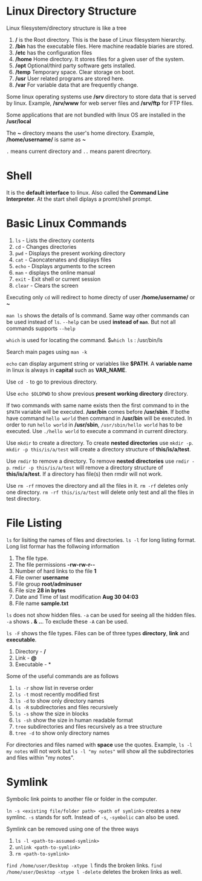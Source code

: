 # Linux Directory Structure

Linux filesystem/directory structure is like a tree
1. **/** is the Root directory. This is the base of Linux filesystem hierarchy. 
2. **/bin** has the executable files. Here machine readable biaries are stored.
3. **/etc** has the configuration files
4. **/home** Home directory. It stores files for a given user of the system.
5. **/opt** Optional/third party software gets installed.
6. **/temp** Temporary space. Clear storage on boot.
7. **/usr** User related programs are stored here.
8. **/var** For variable data that are frequently change.

Some linux operating systems use **/srv** directory to store data that is served by linux. Example, **/srv/www** for web server files and **/srv/ftp** for FTP files.

Some applications that are not bundled with linux OS are installed in the **/usr/local**

The **~** directory means the user's home directory. Example, **/home/username/** is same as **~**

`.` means current directory and `..` means parent direcrtory.

# Shell

It is the **default interface** to linux. Also called the **Command Line Interpreter**. At the start shell diplays a promt/shell prompt. 

# Basic Linux Commands

1. `ls` 	- 	Lists the directory contents
2. `cd` 	- 	Changes directories
3. `pwd` 	- 	Displays the present working directory
4. `cat` 	- 	Caoncatenates and displays files
5. `echo` 	- 	Displays arguments to the screen
6. `man` 	- 	displays the online manual
7. `exit` 	- 	Exit shell or current session
8. `clear` 	- 	Clears the screen

Executing only `cd` will redirect to home directy of user **/home/username/** or **~**

`man ls` shows the details of ls command. Same way other commands can be used instead of `ls`. `--help` can be used **instead of `man`**. But not all commands supports `--help` 

`which` is used for locating the command. 
$`which ls`
: /usr/bin/ls 

Search main pages using `man -k` 

`echo` can display argument string or variables like **$PATH**. A **variable name** in linux is always in **capital** such as **VAR_NAME**. 

Use `cd -` to go to previous directory.

Use `echo $OLDPWD` to show previous **present working directory** directory.

If two commands with same name exists then the first command to in the `$PATH` variable will be executed. **/usr/bin** comes before **/usr/sbin**. If bothe have command `hello world` then command in **/usr/bin** will be executed. In order to run `hello world` in **/usr/sbin**, `/usr/sbin/hello world` has to be executed. Use `./hello world` to execute a command in current directory. 

Use `mkdir` to create a directory. To create **nested directories** use `mkdir -p`. `mkdir -p this/is/a/test` will create a directory structure of **this/is/a/test**.

Use `rmdir` to remove a directory. To remove **nested directories** use `rmdir -p`. `rmdir -p this/is/a/test` will remove a directory structure of **this/is/a/test**. If a directory has file(s) then rmdir will not work.

Use `rm -rf` rmoves the directory and all the files in it. `rm -rf` deletes only one directory. `rm -rf this/is/a/test` will delete only test and all the files in test directory.

# File Listing

`ls` for lisiting the names of files and directories. `ls -l` for long listing format. Long list formar has the follwoing information
1. The file type.
2. The file permissions **-rw-rw-r--**
3. Number of hard links to the file **1**
4. File owner **username**
5. File group **root/adminuser**
6. File size **28 in bytes**
7. Date and Time of last modification **Aug 30 04:03**
8. File name **sample.txt**

`ls` does not show hidden files. `-a` can be used for seeing all the hidden files. `-a` shows **. & ..**. To exclude these `-A` can be used.

`ls -F` shows the file types. Files can be of three types **directory**, **link** and **executable**.

1. Directory - **/**
2. Link - **@**
3. Executable - *

Some of the useful commands are as follows

1. `ls -r` show list in reverse order
2. `ls -t` most recently modified first
3. `ls -d` to show only directory names
4. `ls -R` subdirectories and files recursively
5. `ls -s` show the size in blocks
6. `ls -sh` show the size in human readable format
7. `tree` subdirectories and files recursively as a tree structure
7. `tree -d` to show only directory names

For directories and files named with **space** use the quotes. Example, `ls -l my notes` will not work but `ls -l "my notes"` will show all the subdirectories and files within "my notes". 

# Symlink

Symbolic link points to another file or folder in the computer. 

`ln -s <existing file/folder path> <path of symlink>` creates a new symlinc. `-s` stands for soft. Instead of `-s`, `-symbolic` can also be used.

Symlink can be removed using one of the three ways

1. `ls -l <path-to-assumed-symlink>`
2. `unlink <path-to-symlink>`
3. `rm <path-to-symlink>`

`find /home/user/Desktop -xtype l` finds the broken links.
`find /home/user/Desktop -xtype l -delete` deletes the broken links as well.
